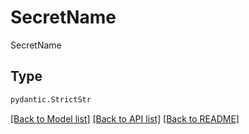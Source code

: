 # SecretName

SecretName

## Type
```python
pydantic.StrictStr
```


[[Back to Model list]](../../../../README.md#models-v2-link) [[Back to API list]](../../../../README.md#apis-v2-link) [[Back to README]](../../../../README.md)
